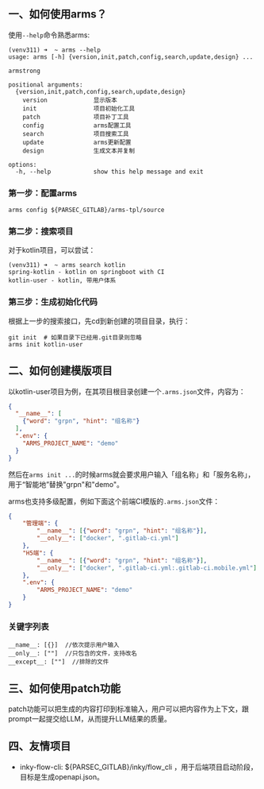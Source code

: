 ## 一、如何使用arms？

使用`--help`命令熟悉arms:

```
(venv311) ➜  ~ arms --help
usage: arms [-h] {version,init,patch,config,search,update,design} ...

armstrong

positional arguments:
  {version,init,patch,config,search,update,design}
    version             显示版本
    init                项目初始化工具
    patch               项目补丁工具
    config              arms配置工具
    search              项目搜索工具
    update              arms更新配置
    design              生成文本并复制

options:
  -h, --help            show this help message and exit
```

### 第一步：配置arms

```
arms config ${PARSEC_GITLAB}/arms-tpl/source
```

### 第二步：搜索项目

对于kotlin项目，可以尝试：

```
(venv311) ➜  ~ arms search kotlin
spring-kotlin - kotlin on springboot with CI
kotlin-user - kotlin, 带用户体系
```

### 第三步：生成初始化代码

根据上一步的搜索接口，先cd到新创建的项目目录，执行：

```
git init  # 如果目录下已经用.git目录则忽略
arms init kotlin-user
```

## 二、如何创建模版项目

以kotlin-user项目为例，在其项目根目录创建一个`.arms.json`文件，内容为：

```json
{
  "__name__": [
    {"word": "grpn", "hint": "组名称"}
  ],
  ".env": {
    "ARMS_PROJECT_NAME": "demo"
  }
}
```

然后在`arms init ...`的时候arms就会要求用户输入「组名称」和「服务名称」，用于“智能地”替换"grpn"和"demo"。

arms也支持多级配置，例如下面这个前端CI模版的`.arms.json`文件：

```json
{
    "管理端": {
        "__name__": [{"word": "grpn", "hint": "组名称"}],
        "__only__": ["docker", ".gitlab-ci.yml"]
    },
    "H5端": {
        "__name__": [{"word": "grpn", "hint": "组名称"}],
        "__only__": ["docker", ".gitlab-ci.yml:.gitlab-ci.mobile.yml"]
    },
    ".env": {
        "ARMS_PROJECT_NAME": "demo"
    }
}
```

### 关键字列表

```
__name__: [{}]  //依次提示用户输入
__only__: [""]  //只包含的文件，支持改名
__except__: [""]  //排除的文件
```

## 三、如何使用patch功能

patch功能可以把生成的内容打印到标准输入，用户可以把内容作为上下文，跟prompt一起提交给LLM，从而提升LLM结果的质量。

## 四、友情项目

- inky-flow-cli: ${PARSEC_GITLAB}/inky/flow_cli ，用于后端项目启动阶段，目标是生成openapi.json。